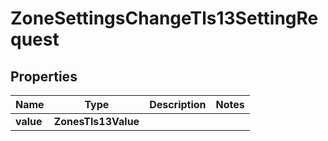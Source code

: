 

# ZoneSettingsChangeTls13SettingRequest


## Properties

| Name | Type | Description | Notes |
|------------ | ------------- | ------------- | -------------|
|**value** | **ZonesTls13Value** |  |  |



